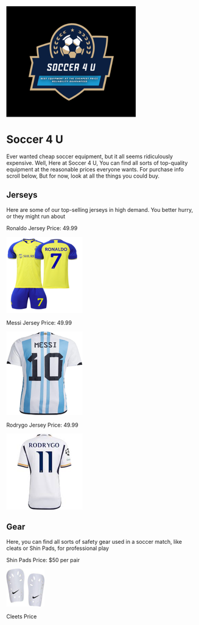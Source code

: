 <!DOCTYPE html>
<html>
<body>

<img src="Screenshot 2024-11-13 115001.jpg" width=340 Height=290/>

<h1>Soccer 4 U</h1>

<p>Ever wanted cheap soccer equipment, but it all seems ridiculously expensive. Well, Here at Soccer 4 U, You can find all sorts of top-quality equipment at the reasonable prices everyone wants. For purchase info scroll below, But for now, look at all the things you could buy.</p>

<h2> Jerseys </h2>

<p> Here are some of our top-selling jerseys in high demand. You better hurry, or they might run about </p>

Ronaldo Jersey
Price: 49.99

<img src="Mens-Youths-2022-Al-NASSR-FC-Soccer-Jersey-7-Fans-Jerseys-Football-Team-Shirts_bc7198b5-3948-4ffa-83bc-12300bf46c6c.63ddb49a6b22182800ed6cb9ddfdc25c.jpg" width="200" height="200"/>

Messi Jersey
Price: 49.99

<img src="ETYGHF56-lionel-messi-10-argentina-home-soccer.jpg" width=200 height=220/>

Rodrygo Jersey
Price: 49.99

<img src="Rodri.jpg" width=200 height=/>

<h2> Gear </h2>

<p>Here, you can find all sorts of safety gear used in a soccer match, like cleats or Shin Pads, for professional play</p>

Shin Pads
Price: $50 per pair

<img src="download.jpg" width=100 height=100/>

Cleets
Price

</body>
</html>

